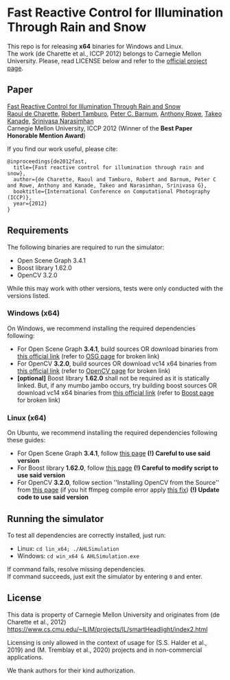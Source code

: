# Fast Reactive Control for Illumination Through Rain and Snow
This repo is for releasing **x64** binaries for Windows and Linux.  
The work (de Charette et al., ICCP 2012) belongs to Carnegie Mellon University. Please, read LICENSE below and refer to the [official project page](https://www.cs.cmu.edu/smartheadlight/index2.html).

## Paper 
[Fast Reactive Control for Illumination Through Rain and Snow](https://www.cs.cmu.edu/smartheadlight/index2.html) \
[Raoul de Charette](https://team.inria.fr/rits/membres/raoul-de-charette/), [Robert Tamburo](https://www.ri.cmu.edu/ri-people/robert-joseph-tamburo/), [Peter C. Barnum](https://scholar.google.com/citations?user=y_yzS-AAAAAJ&hl=en), [Anthony Rowe](https://users.ece.cmu.edu/~agr/), [Takeo Kanade](https://www.ri.cmu.edu/ri-faculty/takeo-kanade/), [Srinivasa Narasimhan](http://www.cs.cmu.edu/~srinivas/)  
Carnegie Mellon University, ICCP 2012 (Winner of the **Best Paper Honorable Mention Award**)

If you find our work useful, please cite:
```
@inproceedings{de2012fast,
  title={Fast reactive control for illumination through rain and snow},
  author={de Charette, Raoul and Tamburo, Robert and Barnum, Peter C and Rowe, Anthony and Kanade, Takeo and Narasimhan, Srinivasa G},
  booktitle={International Conference on Computational Photography (ICCP)},
  year={2012}
}
```


## Requirements
The following binaries are required to run the simulator:
* Open Scene Graph 3.4.1
* Boost library 1.62.0
* OpenCV 3.2.0

While this may work with other versions, tests were only conducted with the versions listed.

### Windows (x64)
On Windows, we recommend installing the required dependencies following:
* For Open Scene Graph **3.4.1**, build sources OR download binaries from [this official link](https://objexx.com/OpenSceneGraph/OpenSceneGraph-3.4.1-VC2017-64-Release.7z) (refer to [OSG page](https://objexx.com/OpenSceneGraph.html) for broken link)
* For OpenCV **3.2.0**, build sources OR download vc14 x64 binaries from [this official link](https://github.com/opencv/opencv/releases/tag/3.2.0) (refer to [OpenCV page](https://opencv.org/releases/) for broken link)
* **\[optional\]** Boost library **1.62.0** shall not be required as it is statically linked. But, if any mumbo jambo occurs, try building boost sources OR download vc14 x64 binaries from [this official link](https://sourceforge.net/projects/boost/files/boost-binaries/1.62.0/) (refer to [Boost page](https://www.boost.org/users/download/) for broken link)


### Linux (x64)
On Ubuntu, we recommend installing the required dependencies following these guides:  
* For Open Scene Graph **3.4.1**, follow [this page](https://vicrucann.github.io/tutorials/osg-linux-quick-install/)  **(!) Careful to use said version**  
* For Boost library **1.62.0**, follow [this page](https://stackoverflow.com/a/41272796/2738304) **(!) Careful to modify script to use said version** 
* For OpenCV **3.2.0**, follow section ''Installing OpenCV from the Source'' from [this page](https://linuxize.com/post/how-to-install-opencv-on-ubuntu-18-04/)  (if you hit ffmpeg compile error apply [this fix](https://stackoverflow.com/questions/46884682/error-in-building-opencv-with-ffmpeg)) **(!) Update code to use said version**  

## Running the simulator
To test all dependencies are correctly installed, just run:
* Linux: ``cd lin_x64; ./AHLSimulation``
* Windows: ``cd win_x64 & AHLSimulation.exe``

If command fails, resolve missing dependencies.  
If command succeeds, just exit the simulator by entering ``0`` and enter.

## License
This data is property of Carnegie Mellon University and originates from (de Charette et al., 2012)
https://www.cs.cmu.edu/~ILIM/projects/IL/smartHeadlight/index2.html

Licensing is only allowed in the context of usage for (S.S. Halder et al., 2019) and (M. Tremblay et al., 2020) projects and in non-commercial applications.

We thank authors for their kind authorization.